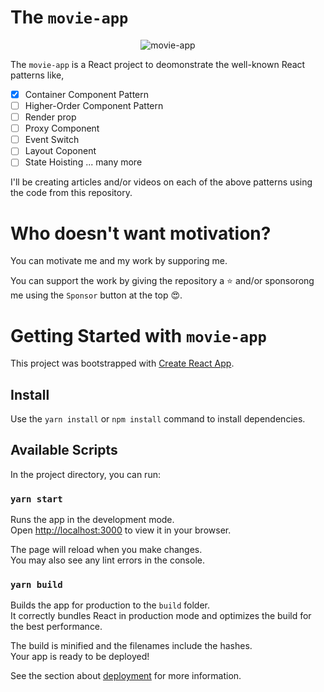 # The `movie-app`

<p align="center">
  <img src="screens/data-load-style.gif" alt="movie-app" />
</p>  

The `movie-app` is a React project to deomonstrate the well-known React patterns like,


- [X] Container Component Pattern
- [ ] Higher-Order Component Pattern
- [ ] Render prop
- [ ] Proxy Component
- [ ] Event Switch
- [ ] Layout Coponent
- [ ] State Hoisting 
... many more

I'll be creating articles and/or videos on each of the above patterns using the code from this repository.

# Who doesn't want motivation?

You can motivate me and my work by supporing me. 

You can support the work by giving the repository a ⭐ and/or sponsorong me using the `Sponsor` button at the top 😍.


# Getting Started with `movie-app`

This project was bootstrapped with [Create React App](https://github.com/facebook/create-react-app).

## Install
Use the `yarn install` or `npm install` command to install dependencies.

## Available Scripts

In the project directory, you can run:

### `yarn start`

Runs the app in the development mode.\
Open [http://localhost:3000](http://localhost:3000) to view it in your browser.

The page will reload when you make changes.\
You may also see any lint errors in the console.

### `yarn build`

Builds the app for production to the `build` folder.\
It correctly bundles React in production mode and optimizes the build for the best performance.

The build is minified and the filenames include the hashes.\
Your app is ready to be deployed!

See the section about [deployment](https://facebook.github.io/create-react-app/docs/deployment) for more information.
